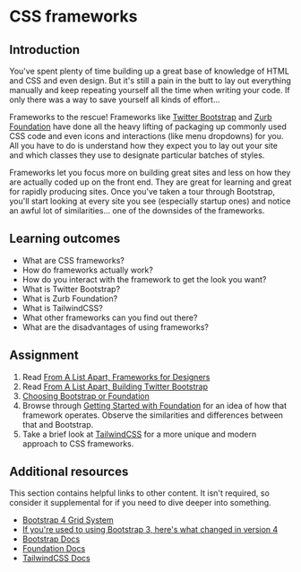 # CSS frameworks

## Introduction

You've spent plenty of time building up a great base of knowledge of HTML and CSS and even design. But it's still a pain in the butt to lay out everything manually and keep repeating yourself all the time when writing your code. If only there was a way to save yourself all kinds of effort...

Frameworks to the rescue! Frameworks like [Twitter Bootstrap](http://getbootstrap.com) and [Zurb Foundation](http://foundation.zurb.com) have done all the heavy lifting of packaging up commonly used CSS code and even icons and interactions \(like menu dropdowns\) for you. All you have to do is understand how they expect you to lay out your site and which classes they use to designate particular batches of styles.

Frameworks let you focus more on building great sites and less on how they are actually coded up on the front end. They are great for learning and great for rapidly producing sites. Once you've taken a tour through Bootstrap, you'll start looking at every site you see \(especially startup ones\) and notice an awful lot of similarities... one of the downsides of the frameworks.

## Learning outcomes

* What are CSS frameworks?
* How do frameworks actually work?
* How do you interact with the framework to get the look you want?
* What is Twitter Bootstrap?
* What is Zurb Foundation?
* What is TailwindCSS?
* What other frameworks can you find out there?
* What are the disadvantages of using frameworks?

## Assignment

1. Read [From A List Apart, Frameworks for Designers](http://alistapart.com/article/frameworksfordesigners)
2. Read [From A List Apart, Building Twitter Bootstrap](http://alistapart.com/article/building-twitter-bootstrap)
3. [Choosing Bootstrap or Foundation](https://medium.com/@davegenge/bootstrap-vs-foundation-which-front-end-framework-to-use-e85319258b88)
4. Browse through [Getting Started with Foundation](https://get.foundation/sites/docs/) for an idea of how that framework operates.  Observe the similarities and differences between that and Bootstrap.
5. Take a brief look at [TailwindCSS](https://tailwindcss.com/) for a more unique and modern approach to CSS frameworks.

## Additional resources

This section contains helpful links to other content. It isn't required, so consider it supplemental for if you need to dive deeper into something.

* [Bootstrap 4 Grid System](https://www.w3schools.com/bootstrap4/bootstrap_grid_system.asp)
* [If you're used to using Bootstrap 3, here's what changed in version 4](https://www.bootstrapdash.com/bootstrap-3-vs-4/)
* [Bootstrap Docs](http://getbootstrap.com/)
* [Foundation Docs](http://foundation.zurb.com/)
* [TailwindCSS Docs](https://tailwindcss.com/)

